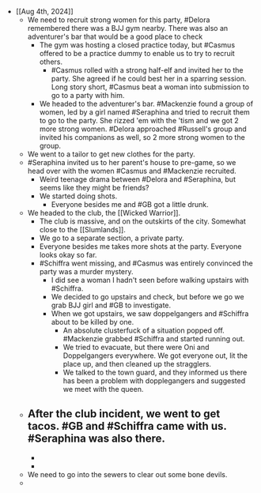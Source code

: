 - [[Aug 4th, 2024]]
	- We need to recruit strong women for this party, #Delora remembered there was a BJJ gym nearby. There was also an adventurer's bar that would be a good place to check
		- The gym was hosting a closed practice today, but #Casmus offered to be a practice dummy to enable us to try to recruit others.
			- #Casmus rolled with a strong half-elf and invited her to the party. She agreed if he could best her in a sparring session. Long story short, #Casmus beat a woman into submission to go to a party with him.
		- We headed to the adventurer's bar. #Mackenzie found a group of women, led by a girl named #Seraphina and tried to recruit them to go to the party. She rizzed 'em with the 'tism and we got 2 more strong women. #Delora approached #Russell's group and invited his companions as well, so 2 more strong women to the group.
	- We went to a tailor to get new clothes for the party.
	- #Seraphina invited us to her parent's house to pre-game, so we head over with the women #Casmus and #Mackenzie recruited.
		- Weird teenage drama between #Delora and #Seraphina, but seems like they might be friends?
		- We started doing shots.
			- Everyone besides me and #GB got a little drunk.
	- We headed to the club, the [[Wicked Warrior]].
		- The club is massive, and on the outskirts of the city. Somewhat close to the [[Slumlands]].
		- We go to a separate section, a private party.
		- Everyone besides me takes more shots at the party. Everyone looks okay so far.
		- #Schiffra went missing, and #Casmus was entirely convinced the party was a murder mystery.
			- I did see a woman I hadn't seen before walking upstairs with #Schiffra.
			- We decided to go upstairs and check, but before we go we grab BJJ girl and #GB to investigate.
			- When we got upstairs, we saw doppelgangers and #Schiffra about to be killed by one.
				- An absolute clusterfuck of a situation popped off. #Mackenzie grabbed #Schiffra and started running out.
				- We tried to evacuate, but there were Oni and Doppelgangers everywhere. We got everyone out, lit the place up, and then cleaned up the stragglers.
				- We talked to the town guard, and they informed us there has been a problem with dopplegangers and suggested we meet with the queen.
	- After the club incident, we went to get tacos. #GB and #Schiffra came with us. #Seraphina was also there.
		-
		-
		-
	- We need to go into the sewers to clear out some bone devils.
	-